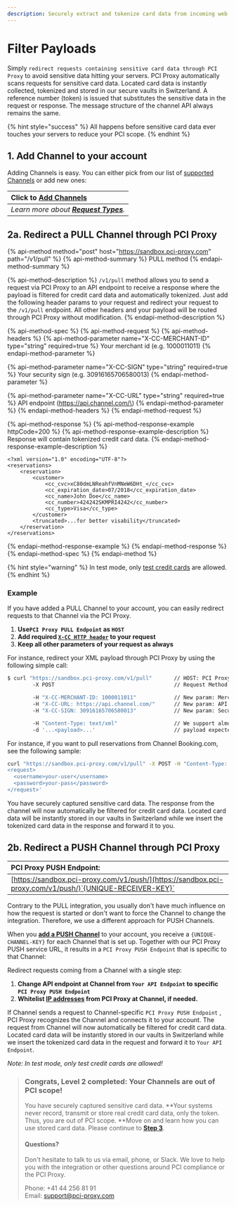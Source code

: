 ```yaml
---
description: Securely extract and tokenize card data from incoming web services.
---
```


# Filter Payloads

Simply `redirect requests containing sensitive card data through PCI Proxy` to avoid sensitive data hitting your servers. PCI Proxy automatically scans requests for sensitive card data. Located card data is instantly collected, tokenized and stored in our secure vaults in Switzerland. A reference number \(token\) is issued that substitutes the sensitive data in the request or response. The message structure of the channel API always remains the same.

{% hint style="success" %}
All happens before sensitive card data ever touches your servers to reduce your PCI scope.
{% endhint %}

## 1. Add Channel to your account

Adding Channels is easy. You can either pick from our list of [supported Channels](../resources/supported-channels.md) or add new ones:

| Click to [**Add Channels**](https://admin.sandbox.datatrans.com/showcase/pci-proxy/add-channel.html) |
| :--- |
| _Learn more about _[_**Request Types**_](../resources/request-types.md)_._ |

## 2a. Redirect a PULL Channel through PCI Proxy

{% api-method method="post" host="https://sandbox.pci-proxy.com" path="/v1/pull" %}
{% api-method-summary %}
PULL method
{% endapi-method-summary %}

{% api-method-description %}
`/v1/pull` method allows you to send a request via PCI Proxy to an API endpoint to receive a response where the payload is filtered for credit card data and automatically tokenized. Just add the following header params to your request and redirect your request to the `/v1/pull` endpoint. All other headers and your payload will be routed through PCI Proxy without modification.
{% endapi-method-description %}

{% api-method-spec %}
{% api-method-request %}
{% api-method-headers %}
{% api-method-parameter name="X-CC-MERCHANT-ID" type="string" required=true %}
Your merchant id \(e.g. 1000011011\)
{% endapi-method-parameter %}

{% api-method-parameter name="X-CC-SIGN" type="string" required=true %}
Your security sign \(e.g. 30916165706580013\)
{% endapi-method-parameter %}

{% api-method-parameter name="X-CC-URL" type="string" required=true %}
API endpoint \(https://api.channel.com/\)
{% endapi-method-parameter %}
{% endapi-method-headers %}
{% endapi-method-request %}

{% api-method-response %}
{% api-method-response-example httpCode=200 %}
{% api-method-response-example-description %}
Response will contain tokenized credit card data.
{% endapi-method-response-example-description %}

```markup
<?xml version="1.0" encoding="UTF-8"?>
<reservations>
    <reservation>
        <customer>
            <cc_cvc>xC80dmLNReahfVnMNeW6DHt_</cc_cvc>
            <cc_expiration_date>07/2018</cc_expiration_date>
            <cc_name>John Doe</cc_name>
            <cc_number>424242SKMPRI4242</cc_number>
            <cc_type>Visa</cc_type>
        </customer>
        <truncated>...for better visability</truncated>
    </reservation>   
</reservations>
```
{% endapi-method-response-example %}
{% endapi-method-response %}
{% endapi-method-spec %}
{% endapi-method %}

{% hint style="warning" %}
In test mode, only [test credit cards](../resources/sandbox-account.md) are allowed.
{% endhint %}



### Example

If you have added a PULL Channel to your account, you can easily redirect requests to that Channel via the PCI Proxy.

1. **Use`PCI Proxy PULL Endpoint`  as `HOST`**
2. **Add required **[**`X-CC HTTP header`**](filter-payloads.md#reference)** to your request**
3. **Keep all other parameters of your request as always**

For instance, redirect your XML payload through PCI Proxy by using the following simple call:

```bash
$ curl "https://sandbox.pci-proxy.com/v1/pull"       // HOST: PCI Proxy Endpoint
        -X POST                                      // Request Method POST

        -H "X-CC-MERCHANT-ID: 1000011011"            // New param: Merchant ID        
        -H "X-CC-URL: https://api.channel.com/"      // New param: API Endpoint
        -H "X-CC-SIGN: 30916165706580013"            // New param: Security Sign

        -H "Content-Type: text/xml"                  // We support almost all types
        -d '...<payload>...'                         // payload expected by Channel                        
```

For instance, if you want to pull reservations from Channel Booking.com, see the following sample:

```bash
curl "https://sandbox.pci-proxy.com/v1/pull" -X POST -H "Content-Type: text/xml" -H "X-CC-SIGN: 30916165706580013" -H "X-CC-MERCHANT-ID: 1000011011" -H "X-CC-URL: https://secure-supply-xml.booking.com/hotels/xml/reservations" -d '
<request>
  <username>your-user</username>
  <password>your-pass</password>
</request>'
```

You have securely captured sensitive card data. The response from the channel will now automatically be filtered for credit card data. Located card data will be instantly stored in our vaults in Switzerland while we insert the tokenized card data in the response and forward it to you.

## 2b. Redirect a PUSH Channel through PCI Proxy

| **PCI Proxy PUSH Endpoint:** |
| :--- |
| [https://sandbox.pci-proxy.com/v1/push/](https://sandbox.pci-proxy.com/v1/push/)`{UNIQUE-RECEIVER-KEY}` |

Contrary to the PULL integration, you usually don't have much influence on how the request is started or don't want to force the Channel to change the integration. Therefore, we use a different approach for PUSH Channels.

When you [**add a PUSH Channel**](filter-payloads.md#1-add-channel-to-your-account) to your account, you receive a `{UNIQUE-CHANNEL-KEY}` for each Channel that is set up. Together with our PCI Proxy PUSH service URL, it results in a `PCI Proxy PUSH Endpoint` that is specific to that Channel:

Redirect requests coming from a Channel with a single step:

1. **Change API endpoint at Channel from `Your API Endpoint` to specific `PCI Proxy PUSH Endpoint`**
2. **Whitelist **[**IP addresses**](../resources/ip-whitelisting.md)** from PCI Proxy at Channel, if needed.**

If Channel sends a request to Channel-specific `PCI Proxy PUSH Endpoint` , PCI Proxy recognizes the Channel and connects it to your account. The request from Channel will now automatically be filtered for credit card data. Located card data will be instantly stored in our vaults in Switzerland while we insert the tokenized card data in the request and forward it to `Your API Endpoint`.

_Note: In test mode, only test credit cards are allowed!_

> ### **Congrats, Level 2 completed: Your Channels are out of PCI scope!**
>
> You have securely captured sensitive card data. **Your systems never record, transmit or store real credit card data, only the token. Thus, you are out of PCI scope. **Move on and learn how you can use stored card data. Please continue to [**Step 3**](../use-stored-cards/).
>
> #### Questions?
>
> Don't hesitate to talk to us via email, phone, or Slack. We love to help you with the integration or other questions around PCI compliance or the PCI Proxy.
>
> Phone: +41 44 256 81 91  
> Email: [support@pci-proxy.com](mailto:support@pci-proxy.com)

